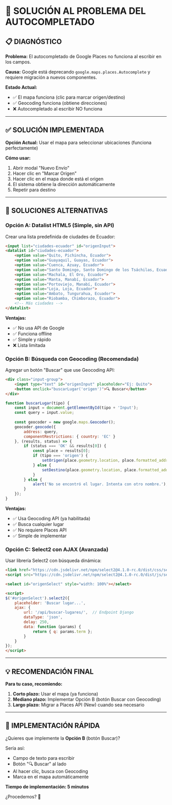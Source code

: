 # 🔧 SOLUCIÓN AL PROBLEMA DEL AUTOCOMPLETADO

## 📋 DIAGNÓSTICO

**Problema:** El autocompletado de Google Places no funciona al escribir en los campos.

**Causa:** Google está deprecando `google.maps.places.Autocomplete` y requiere migración a nuevos componentes.

**Estado Actual:**
- ✅ El mapa funciona (clic para marcar origen/destino)
- ✅ Geocoding funciona (obtiene direcciones)
- ❌ Autocompletado al escribir NO funciona

---

## ✅ SOLUCIÓN IMPLEMENTADA

**Opción Actual:** Usar el mapa para seleccionar ubicaciones (funciona perfectamente)

**Cómo usar:**
1. Abrir modal "Nuevo Envío"
2. Hacer clic en "Marcar Origen"
3. Hacer clic en el mapa donde está el origen
4. El sistema obtiene la dirección automáticamente
5. Repetir para destino

---

## 🚀 SOLUCIONES ALTERNATIVAS

### **Opción A: Datalist HTML5** (Simple, sin API)

Crear una lista predefinida de ciudades de Ecuador:

```html
<input list="ciudades-ecuador" id="origenInput">
<datalist id="ciudades-ecuador">
    <option value="Quito, Pichincha, Ecuador">
    <option value="Guayaquil, Guayas, Ecuador">
    <option value="Cuenca, Azuay, Ecuador">
    <option value="Santo Domingo, Santo Domingo de los Tsáchilas, Ecuador">
    <option value="Machala, El Oro, Ecuador">
    <option value="Manta, Manabí, Ecuador">
    <option value="Portoviejo, Manabí, Ecuador">
    <option value="Loja, Loja, Ecuador">
    <option value="Ambato, Tungurahua, Ecuador">
    <option value="Riobamba, Chimborazo, Ecuador">
    <!-- Más ciudades -->
</datalist>
```

**Ventajas:**
- ✅ No usa API de Google
- ✅ Funciona offline
- ✅ Simple y rápido
- ❌ Lista limitada

### **Opción B: Búsqueda con Geocoding** (Recomendada)

Agregar un botón "Buscar" que use Geocoding API:

```html
<div class="input-group">
    <input type="text" id="origenInput" placeholder="Ej: Quito">
    <button onclick="buscarLugar('origen')">🔍 Buscar</button>
</div>
```

```javascript
function buscarLugar(tipo) {
    const input = document.getElementById(tipo + 'Input');
    const query = input.value;
    
    const geocoder = new google.maps.Geocoder();
    geocoder.geocode({
        address: query,
        componentRestrictions: { country: 'EC' }
    }, (results, status) => {
        if (status === 'OK' && results[0]) {
            const place = results[0];
            if (tipo === 'origen') {
                setOrigen(place.geometry.location, place.formatted_address);
            } else {
                setDestino(place.geometry.location, place.formatted_address);
            }
        } else {
            alert('No se encontró el lugar. Intenta con otro nombre.');
        }
    });
}
```

**Ventajas:**
- ✅ Usa Geocoding API (ya habilitada)
- ✅ Busca cualquier lugar
- ✅ No requiere Places API
- ✅ Simple de implementar

### **Opción C: Select2 con AJAX** (Avanzada)

Usar librería Select2 con búsqueda dinámica:

```html
<link href="https://cdn.jsdelivr.net/npm/select2@4.1.0-rc.0/dist/css/select2.min.css" rel="stylesheet" />
<script src="https://cdn.jsdelivr.net/npm/select2@4.1.0-rc.0/dist/js/select2.min.js"></script>

<select id="origenSelect" style="width: 100%"></select>

<script>
$('#origenSelect').select2({
    placeholder: 'Buscar lugar...',
    ajax: {
        url: '/api/buscar-lugares/',  // Endpoint Django
        dataType: 'json',
        delay: 250,
        data: function (params) {
            return { q: params.term };
        }
    }
});
</script>
```

---

## 💡 RECOMENDACIÓN FINAL

**Para tu caso, recomiendo:**

1. **Corto plazo:** Usar el mapa (ya funciona)
2. **Mediano plazo:** Implementar Opción B (botón Buscar con Geocoding)
3. **Largo plazo:** Migrar a Places API (New) cuando sea necesario

---

## 🎯 IMPLEMENTACIÓN RÁPIDA

¿Quieres que implemente la **Opción B** (botón Buscar)?

Sería así:
- Campo de texto para escribir
- Botón "🔍 Buscar" al lado
- Al hacer clic, busca con Geocoding
- Marca en el mapa automáticamente

**Tiempo de implementación: 5 minutos**

¿Procedemos? 🚀
